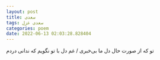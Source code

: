 ```yaml
---
layout: post
title: سعدی
tags: سعدی غزل
categories: poem
date: 2022-06-13 02:03:28.828404
---
```


تو که از صورت حال دل ما بی‌خبری / غم دل با تو نگویم که ندانی دردم